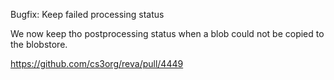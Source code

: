 Bugfix: Keep failed processing status

We now keep tho postprocessing status when a blob could not be copied to the blobstore.

https://github.com/cs3org/reva/pull/4449

